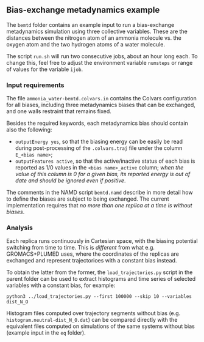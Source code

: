 ## Bias-exchange metadynamics example

The `bemtd` folder contains an example input to run a bias-exchange metadynamics simulation using three collective variables.  These are the distances between the nitrogen atom of an ammonia molecule vs. the oxygen atom and the two hydrogen atoms of a water molecule.

The script `run.sh` will run two consecutive jobs, about an hour long each.  To change this, feel free to adjust the environment variable `numsteps` or range of values for the variable `ijob`.

### Input requirements

The file `ammonia_water-bemtd.colvars.in` contains the Colvars configuration for all biases, including three metadynamics biases that can be exchanged, and one walls restraint that remains fixed.

Besides the required keywords, each metadynamics bias should contain also the following:
- `outputEnergy yes`, so that the biasing energy can be easily be read during post-processing of the `.colvars.traj` file under the column `E_<bias name>`;
- `outputFeatures active`, so that the active/inactive status of each bias is reported as 1/0 values in the `<bias name>_active` column; *when the value of this column is 0 for a given bias, its reported energy is out of date and should be ignored even if positive*.

The comments in the NAMD script `bemtd.namd` describe in more detail how to define the biases are subject to being exchanged.  The current implementation requires that *no more than one replica at a time is without biases*.


### Analysis

Each replica runs continuously in Cartesian space, with the biasing potential switching from time to time.  This is *different* from what e.g. GROMACS+PLUMED uses, where the coordinates of the replicas are exchanged and represent trajectorioes with a constant bias instead.

To obtain the latter from the former, the `load_trajectories.py` script in the parent folder can be used to extract histograms and time series of selected variables with a constant bias, for example:
```
python3 ../load_trajectories.py --first 100000 --skip 10 --variables dist_N_O
```

Histogram files computed over trajectory segments without bias (e.g. `histogram.neutral-dist_N_O.dat`) can be compared directly with the equivalent files computed on simulations of the same systems without bias (example input in the `eq` folder).
